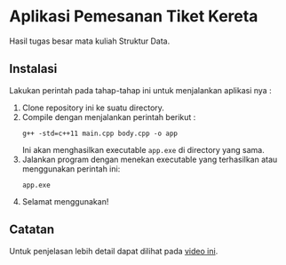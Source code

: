 # Aplikasi Pemesanan Tiket Kereta

Hasil tugas besar mata kuliah Struktur Data.

## Instalasi
Lakukan perintah pada tahap-tahap ini untuk menjalankan aplikasi nya :
1. Clone repository ini ke suatu directory.
2. Compile dengan menjalankan perintah berikut :
    ```
    g++ -std=c++11 main.cpp body.cpp -o app
    ```
    Ini akan menghasilkan executable `app.exe` di directory yang sama.
3. Jalankan program dengan menekan executable yang terhasilkan atau menggunakan perintah ini:
    ```
    app.exe
    ```
4. Selamat menggunakan!

## Catatan
Untuk penjelasan lebih detail dapat dilihat pada [video ini](https://youtu.be/u6pqAO73AkQ).